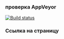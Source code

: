 ### **проверка AppVeyor**
[![Build status](https://ci.appveyor.com/api/projects/status/0tu31a4l1vj2ykjl?svg=true)](https://ci.appveyor.com/project/Sinsl/test-ahj-slv)

### **Ссылка на страницу**

